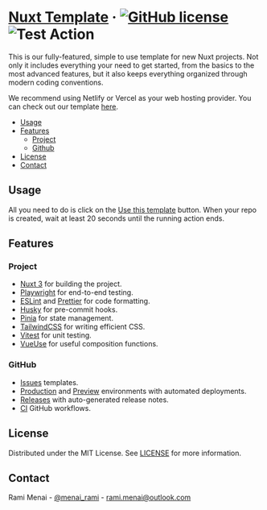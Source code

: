 # [Nuxt Template][website] &middot; [![GitHub license]](./LICENSE) ![Test Action]

This is our fully-featured, simple to use template for new Nuxt projects. Not only it includes everything your need to
get started, from the basics to the most advanced features, but it also keeps everything organized through modern coding
conventions.

We recommend using Netlify or Vercel as your web hosting provider. You can check out our template [here][website].

<!-- Table of Contents -->

- [Usage](#usage)
- [Features](#features)
    - [Project](#project)
    - [Github](#github)
- [License](#license)
- [Contact](#contact)

## Usage

All you need to do is click on the [Use this template] button. When your repo is created, wait at least 20 seconds until
the running action ends.

## Features

### Project

- [Nuxt 3] for building the project.
- [Playwright] for end-to-end testing.
- [ESLint] and [Prettier] for code formatting.
- [Husky] for pre-commit hooks.
- [Pinia] for state management.
- [TailwindCSS] for writing efficient CSS.
- [Vitest] for unit testing.
- [VueUse] for useful composition functions.

### GitHub

- [Issues](./.github/ISSUE_TEMPLATE) templates.
- [Production] and [Preview] environments with automated deployments.
- [Releases] with auto-generated release notes.
- [CI](./.github/workflows/ci.yaml) GitHub workflows.

## License

Distributed under the MIT License. See [LICENSE](./LICENSE) for more information.

## Contact

Rami Menai - [@menai_rami][twitter] - [rami.menai@outlook.com][email]

<!-- Packages Links -->

[eslint]: https://eslint.org
[husky]: https://typicode.github.io/husky
[nuxt 3]: https://v3.nuxtjs.org
[pinia]: https://pinia.vuejs.org
[playwright]: https://playwright.dev
[prettier]: https://prettier.io
[tailwindcss]: https://tailwindcss.com
[vitest]: https://vitest.dev
[vueuse]: https://vueuse.org

<!-- Repository links -->

[production]: https://github.com/boilercodes/nuxt/deployments/activity_log?environment=Production
[preview]: https://github.com/boilercodes/nuxt/deployments/activity_log?environment=Preview
[releases]: https://github.com/boilercodes/nuxt/releases
[use this template]: https://github.com/boilercodes/nuxt/generate
[website]: https://github.com/boilercodes/nuxt

<!-- Shields.io links -->

[github license]: https://img.shields.io/badge/license-MIT-blue.svg
[test action]: https://github.com/boilercodes/nuxt/actions/workflows/ci.yaml/badge.svg

<!-- Social Media links -->

[email]: mailto:rami.menai@outlook.com
[twitter]: https://twitter.com/menai_rami

